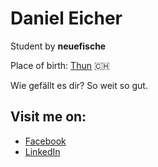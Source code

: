 <h1>Daniel Eicher</h1>

Student by <b>neuefische</b>

Place of birth: <a href="https://en.wikipedia.org/wiki/Thun">Thun</a> :switzerland:

Wie gefällt es dir? So weit so gut.

<h2>Visit me on:</h2>
<ul>
  <li><a href="https://www.facebook.com/daniel.eicher.355/" target="_blank">Facebook</a></li>
  <li><a href="https://www.facebook.com/daniel.eicher.355/" target="_blank">LinkedIn</a></li>
</ul>
